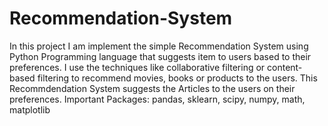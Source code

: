 # Recommendation-System
In this project I am implement the simple Recommendation System using Python Programming language that suggests item to users based to their preferences. I use the techniques like collaborative filtering or content-based filtering to recommend movies, books or products to the users.
This Recommdendation System suggests the Articles to the users on their preferences.
Important Packages:
pandas,
sklearn,
scipy,
numpy,
math,
matplotlib
